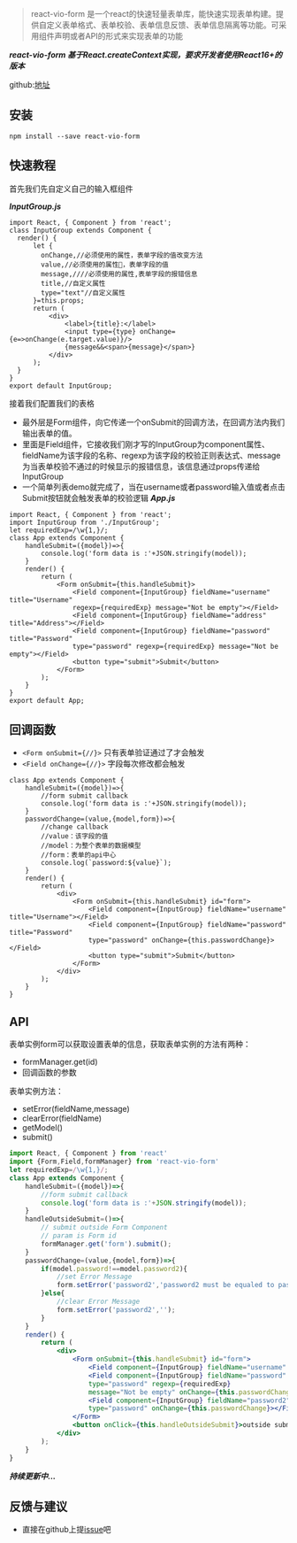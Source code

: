 > react-vio-form 是一个react的快速轻量表单库，能快速实现表单构建。提供自定义表单格式、表单校验、表单信息反馈、表单信息隔离等功能。可采用组件声明或者API的形式来实现表单的功能

***react-vio-form 基于React.createContext实现，要求开发者使用React16+的版本***

github:[地址](https://github.com/violinux666/react-vio-form)

## 安装

```
npm install --save react-vio-form
```

## 快速教程

首先我们先自定义自己的输入框组件

***InputGroup.js***
```
import React, { Component } from 'react';
class InputGroup extends Component {
  render() {
      let {
        onChange,//必须使用的属性，表单字段的值改变方法
        value,//必须使用的属性，表单字段的值
        message,////必须使用的属性,表单字段的报错信息
        title,//自定义属性
        type="text"//自定义属性
      }=this.props;
      return (
          <div>
              <label>{title}:</label>
              <input type={type} onChange={e=>onChange(e.target.value)}/>
              {message&&<span>{message}</span>}
          </div>
      );
  }
}
export default InputGroup;
```

接着我们配置我们的表格
- 最外层是Form组件，向它传递一个onSubmit的回调方法，在回调方法内我们输出表单的值。
- 里面是Field组件，它接收我们刚才写的InputGroup为component属性、fieldName为该字段的名称、regexp为该字段的校验正则表达式、message为当表单校验不通过的时候显示的报错信息，该信息通过props传递给InputGroup
- 一个简单列表demo就完成了，当在username或者password输入值或者点击Submit按钮就会触发表单的校验逻辑
***App.js***
```
import React, { Component } from 'react';
import InputGroup from './InputGroup';
let requiredExp=/\w{1,}/;
class App extends Component {
    handleSubmit=({model})=>{
        console.log('form data is :'+JSON.stringify(model));
    }
    render() {
        return (
            <Form onSubmit={this.handleSubmit}>
                <Field component={InputGroup} fieldName="username" title="Username" 
                regexp={requiredExp} message="Not be empty"></Field>
                <Field component={InputGroup} fieldName="address" title="Address"></Field>
                <Field component={InputGroup} fieldName="password" title="Password" 
                type="password" regexp={requiredExp} message="Not be empty"></Field>
                <button type="submit">Submit</button>
            </Form>
        );
    }
}
export default App;
```

## 回调函数

- ```<Form onSubmit={//}>```
    只有表单验证通过了才会触发
- ```<Field onChange={//}>```
    字段每次修改都会触发
```
class App extends Component {
    handleSubmit=({model})=>{
        //form submit callback
        console.log('form data is :'+JSON.stringify(model));
    }
    passwordChange=(value,{model,form})=>{
        //change callback
        //value：该字段的值
        //model：为整个表单的数据模型
        //form：表单的api中心
        console.log(`password:${value}`);
    }
    render() {
        return (
            <div>
                <Form onSubmit={this.handleSubmit} id="form">
                    <Field component={InputGroup} fieldName="username" title="Username"></Field>
                    <Field component={InputGroup} fieldName="password" title="Password" 
                    type="password" onChange={this.passwordChange}></Field>
                    <button type="submit">Submit</button>
                </Form>
            </div>
        );
    }
}
```

## API

表单实例form可以获取设置表单的信息，获取表单实例的方法有两种：
- formManager.get(id)
- 回调函数的参数

表单实例方法：
- setError(fieldName,message) 
- clearError(fieldName)
- getModel()
- submit()

```jsx
import React, { Component } from 'react'
import {Form,Field,formManager} from 'react-vio-form'
let requiredExp=/\w{1,}/;
class App extends Component {
    handleSubmit=({model})=>{
        //form submit callback
        console.log('form data is :'+JSON.stringify(model));
    }
    handleOutsideSubmit=()=>{
        // submit outside Form Component
        // param is Form id
        formManager.get('form').submit();
    }
    passwordChange=(value,{model,form})=>{
        if(model.password!==model.password2){
            //set Error Message
            form.setError('password2','password2 must be equaled to password');
        }else{
            //clear Error Message
            form.setError('password2','');
        }
    }
    render() {
        return (
            <div>
                <Form onSubmit={this.handleSubmit} id="form">
                    <Field component={InputGroup} fieldName="username" title="Username"></Field>
                    <Field component={InputGroup} fieldName="password" title="Password" 
                    type="password" regexp={requiredExp} 
                    message="Not be empty" onChange={this.passwordChange}></Field>
                    <Field component={InputGroup} fieldName="password2" title="Password2" 
                    type="password" onChange={this.passwordChange}></Field>
                </Form>
                <button onClick={this.handleOutsideSubmit}>outside submit</button>
            </div>
        );
    }
}
```

***持续更新中...***

## 反馈与建议
- 直接在github上提[issue](https://github.com/violinux666/react-vio-form/issues/new)吧 
